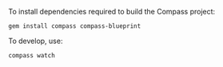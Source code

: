 To install dependencies required to build the Compass project:

```
gem install compass compass-blueprint
```

To develop, use:

```
compass watch
```

